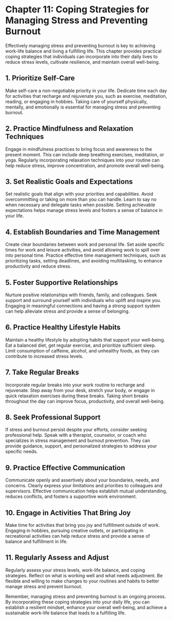 Chapter 11: Coping Strategies for Managing Stress and Preventing Burnout
========================================================================

Effectively managing stress and preventing burnout is key to achieving work-life balance and living a fulfilling life. This chapter provides practical coping strategies that individuals can incorporate into their daily lives to reduce stress levels, cultivate resilience, and maintain overall well-being.

**1. Prioritize Self-Care**
---------------------------

Make self-care a non-negotiable priority in your life. Dedicate time each day for activities that recharge and rejuvenate you, such as exercise, meditation, reading, or engaging in hobbies. Taking care of yourself physically, mentally, and emotionally is essential for managing stress and preventing burnout.

**2. Practice Mindfulness and Relaxation Techniques**
-----------------------------------------------------

Engage in mindfulness practices to bring focus and awareness to the present moment. This can include deep breathing exercises, meditation, or yoga. Regularly incorporating relaxation techniques into your routine can help reduce stress, improve concentration, and promote overall well-being.

**3. Set Realistic Goals and Expectations**
-------------------------------------------

Set realistic goals that align with your priorities and capabilities. Avoid overcommitting or taking on more than you can handle. Learn to say no when necessary and delegate tasks when possible. Setting achievable expectations helps manage stress levels and fosters a sense of balance in your life.

**4. Establish Boundaries and Time Management**
-----------------------------------------------

Create clear boundaries between work and personal life. Set aside specific times for work and leisure activities, and avoid allowing work to spill over into personal time. Practice effective time management techniques, such as prioritizing tasks, setting deadlines, and avoiding multitasking, to enhance productivity and reduce stress.

**5. Foster Supportive Relationships**
--------------------------------------

Nurture positive relationships with friends, family, and colleagues. Seek support and surround yourself with individuals who uplift and inspire you. Engaging in meaningful connections and having a strong support system can help alleviate stress and provide a sense of belonging.

**6. Practice Healthy Lifestyle Habits**
----------------------------------------

Maintain a healthy lifestyle by adopting habits that support your well-being. Eat a balanced diet, get regular exercise, and prioritize sufficient sleep. Limit consumption of caffeine, alcohol, and unhealthy foods, as they can contribute to increased stress levels.

**7. Take Regular Breaks**
--------------------------

Incorporate regular breaks into your work routine to recharge and rejuvenate. Step away from your desk, stretch your body, or engage in quick relaxation exercises during these breaks. Taking short breaks throughout the day can improve focus, productivity, and overall well-being.

**8. Seek Professional Support**
--------------------------------

If stress and burnout persist despite your efforts, consider seeking professional help. Speak with a therapist, counselor, or coach who specializes in stress management and burnout prevention. They can provide guidance, support, and personalized strategies to address your specific needs.

**9. Practice Effective Communication**
---------------------------------------

Communicate openly and assertively about your boundaries, needs, and concerns. Clearly express your limitations and priorities to colleagues and supervisors. Effective communication helps establish mutual understanding, reduces conflicts, and fosters a supportive work environment.

**10. Engage in Activities That Bring Joy**
-------------------------------------------

Make time for activities that bring you joy and fulfillment outside of work. Engaging in hobbies, pursuing creative outlets, or participating in recreational activities can help reduce stress and provide a sense of balance and fulfillment in life.

**11. Regularly Assess and Adjust**
-----------------------------------

Regularly assess your stress levels, work-life balance, and coping strategies. Reflect on what is working well and what needs adjustment. Be flexible and willing to make changes to your routines and habits to better manage stress and prevent burnout.

Remember, managing stress and preventing burnout is an ongoing process. By incorporating these coping strategies into your daily life, you can establish a resilient mindset, enhance your overall well-being, and achieve a sustainable work-life balance that leads to a fulfilling life.
